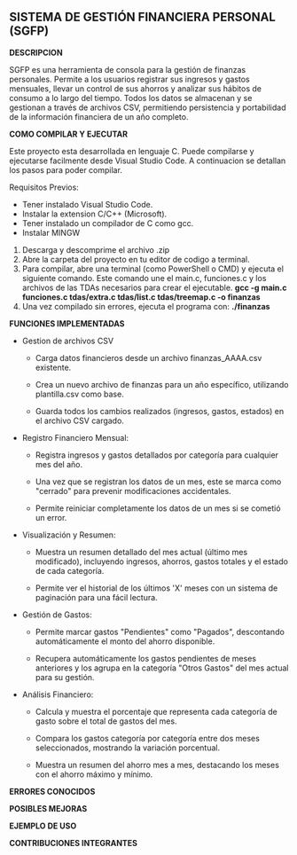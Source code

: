 ## SISTEMA DE GESTIÓN FINANCIERA PERSONAL (SGFP)

**DESCRIPCION**

SGFP es una herramienta de consola para la gestión de finanzas personales. Permite a los usuarios registrar sus ingresos y gastos mensuales, llevar un control de sus ahorros y analizar sus hábitos de consumo a lo largo del tiempo. Todos los datos se almacenan y se gestionan a través de archivos CSV, permitiendo persistencia y portabilidad de la información financiera de un año completo.

**COMO COMPILAR Y EJECUTAR**

Este proyecto esta desarrollada en lenguaje C. Puede compilarse y ejecutarse facilmente desde Visual Studio Code. A continuacion se detallan los pasos para poder compilar.

Requisitos Previos: 
- Tener instalado Visual Studio Code.
- Instalar la extension C/C++ (Microsoft).
- Tener instalado un compilador de C como gcc.
- Instalar MINGW

1. Descarga y descomprime el archivo .zip 
2. Abre la carpeta del proyecto en tu editor de codigo a terminal.
3. Para compilar, abre una terminal (como PowerShell o CMD) y ejecuta el siguiente comando. Este comando une el main.c, funciones.c y los archivos de las TDAs necesarios para crear el ejecutable.
    **gcc -g main.c funciones.c tdas/extra.c tdas/list.c tdas/treemap.c -o finanzas**
4. Una vez compilado sin errores, ejecuta el programa con:
    **./finanzas**

**FUNCIONES IMPLEMENTADAS**

- Gestion de archivos CSV

    - Carga datos financieros desde un archivo finanzas_AAAA.csv existente.

    - Crea un nuevo archivo de finanzas para un año específico, utilizando plantilla.csv como base.

    - Guarda todos los cambios realizados (ingresos, gastos, estados) en el archivo CSV cargado.

- Registro Financiero Mensual:

    - Registra ingresos y gastos detallados por categoría para cualquier mes del año.

    - Una vez que se registran los datos de un mes, este se marca como "cerrado" para prevenir modificaciones accidentales. 

    - Permite reiniciar completamente los datos de un mes si se cometió un error.

- Visualización y Resumen:

    - Muestra un resumen detallado del mes actual (último mes modificado), incluyendo ingresos, ahorros, gastos totales y el estado de cada categoría.

    - Permite ver el historial de los últimos 'X' meses con un sistema de paginación para una fácil lectura.

- Gestión de Gastos:

    - Permite marcar gastos "Pendientes" como "Pagados", descontando automáticamente el monto del ahorro disponible.

    - Recupera automáticamente los gastos pendientes de meses anteriores y los agrupa en la categoría "Otros Gastos" del mes actual para su gestión.

- Análisis Financiero:

    - Calcula y muestra el porcentaje que representa cada categoría de gasto sobre el total de gastos del mes.

    - Compara los gastos categoría por categoría entre dos meses seleccionados, mostrando la variación porcentual.

    - Muestra un resumen del ahorro mes a mes, destacando los meses con el ahorro máximo y mínimo.

**ERRORES CONOCIDOS**



**POSIBLES MEJORAS**


**EJEMPLO DE USO**


**CONTRIBUCIONES INTEGRANTES**